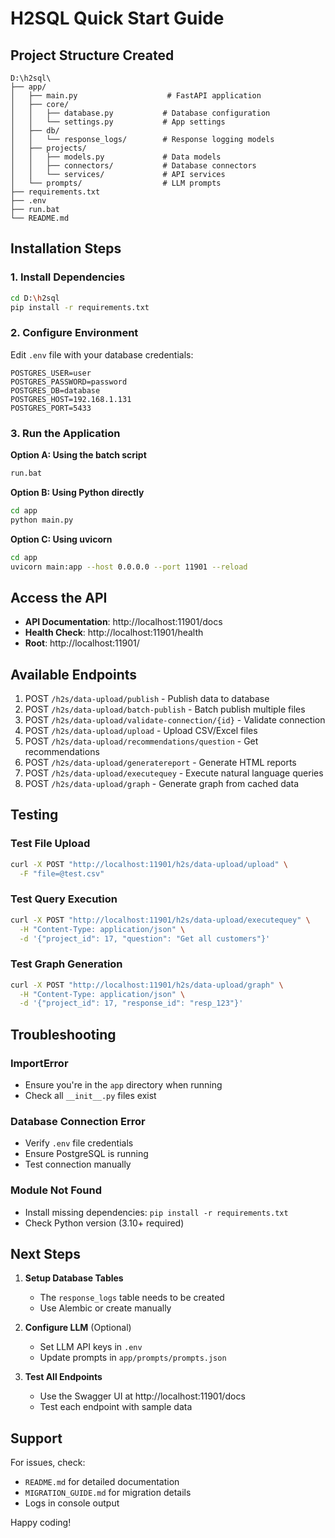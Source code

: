 # H2SQL Quick Start Guide

## Project Structure Created
```
D:\h2sql\
├── app/
│   ├── main.py                    # FastAPI application
│   ├── core/
│   │   ├── database.py           # Database configuration
│   │   └── settings.py           # App settings
│   ├── db/
│   │   └── response_logs/        # Response logging models
│   ├── projects/
│   │   ├── models.py             # Data models
│   │   ├── connectors/           # Database connectors
│   │   └── services/             # API services
│   └── prompts/                  # LLM prompts
├── requirements.txt
├── .env
├── run.bat
└── README.md
```

## Installation Steps

### 1. Install Dependencies
```bash
cd D:\h2sql
pip install -r requirements.txt
```

### 2. Configure Environment
Edit `.env` file with your database credentials:
```env
POSTGRES_USER=user
POSTGRES_PASSWORD=password
POSTGRES_DB=database
POSTGRES_HOST=192.168.1.131
POSTGRES_PORT=5433
```

### 3. Run the Application

**Option A: Using the batch script**
```bash
run.bat
```

**Option B: Using Python directly**
```bash
cd app
python main.py
```

**Option C: Using uvicorn**
```bash
cd app
uvicorn main:app --host 0.0.0.0 --port 11901 --reload
```

## Access the API

- **API Documentation**: http://localhost:11901/docs
- **Health Check**: http://localhost:11901/health
- **Root**: http://localhost:11901/

## Available Endpoints

1. POST `/h2s/data-upload/publish` - Publish data to database
2. POST `/h2s/data-upload/batch-publish` - Batch publish multiple files
3. POST `/h2s/data-upload/validate-connection/{id}` - Validate connection
4. POST `/h2s/data-upload/upload` - Upload CSV/Excel files
5. POST `/h2s/data-upload/recommendations/question` - Get recommendations
6. POST `/h2s/data-upload/generatereport` - Generate HTML reports
7. POST `/h2s/data-upload/executequey` - Execute natural language queries
8. POST `/h2s/data-upload/graph` - Generate graph from cached data

## Testing

### Test File Upload
```bash
curl -X POST "http://localhost:11901/h2s/data-upload/upload" \
  -F "file=@test.csv"
```

### Test Query Execution
```bash
curl -X POST "http://localhost:11901/h2s/data-upload/executequey" \
  -H "Content-Type: application/json" \
  -d '{"project_id": 17, "question": "Get all customers"}'
```

### Test Graph Generation
```bash
curl -X POST "http://localhost:11901/h2s/data-upload/graph" \
  -H "Content-Type: application/json" \
  -d '{"project_id": 17, "response_id": "resp_123"}'
```

## Troubleshooting

### ImportError
- Ensure you're in the `app` directory when running
- Check all `__init__.py` files exist

### Database Connection Error
- Verify `.env` file credentials
- Ensure PostgreSQL is running
- Test connection manually

### Module Not Found
- Install missing dependencies: `pip install -r requirements.txt`
- Check Python version (3.10+ required)

## Next Steps

1. **Setup Database Tables**
   - The `response_logs` table needs to be created
   - Use Alembic or create manually

2. **Configure LLM** (Optional)
   - Set LLM API keys in `.env`
   - Update prompts in `app/prompts/prompts.json`

3. **Test All Endpoints**
   - Use the Swagger UI at http://localhost:11901/docs
   - Test each endpoint with sample data

## Support

For issues, check:
- `README.md` for detailed documentation
- `MIGRATION_GUIDE.md` for migration details
- Logs in console output

Happy coding!
